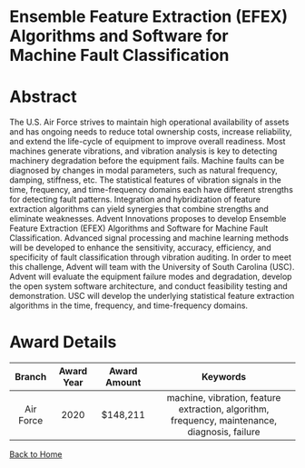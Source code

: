 
Ensemble Feature Extraction (EFEX) Algorithms and Software for Machine Fault Classification
===========================================================================================

# Abstract


The U.S. Air Force strives to maintain high operational availability of assets and has ongoing needs to reduce total ownership costs, increase reliability, and extend the life-cycle of equipment to improve overall readiness. Most machines generate vibrations, and vibration analysis is key to detecting machinery degradation before the equipment fails. Machine faults can be diagnosed by changes in modal parameters, such as natural frequency, damping, stiffness, etc. The statistical features of vibration signals in the time, frequency, and time-frequency domains each have different strengths for detecting fault patterns. Integration and hybridization of feature extraction algorithms can yield synergies that combine strengths and eliminate weaknesses. Advent Innovations proposes to develop Ensemble Feature Extraction (EFEX) Algorithms and Software for Machine Fault Classification. Advanced signal processing and machine learning methods will be developed to enhance the sensitivity, accuracy, efficiency, and specificity of fault classification through vibration auditing. In order to meet this challenge, Advent will team with the University of South Carolina (USC). Advent will evaluate the equipment failure modes and degradation, develop the open system software architecture, and conduct feasibility testing and demonstration. USC will develop the underlying statistical feature extraction algorithms in the time, frequency, and time-frequency domains.  

# Award Details

|Branch|Award Year|Award Amount|Keywords|
| :---: | :---: | :---: | :---: |
|Air Force|2020|$148,211|machine, vibration, feature extraction, algorithm, frequency, maintenance, diagnosis, failure|
  
  


[Back to Home](https://github.com/chrischow/dod_sbir_awards/Reports/DJ/#1591)